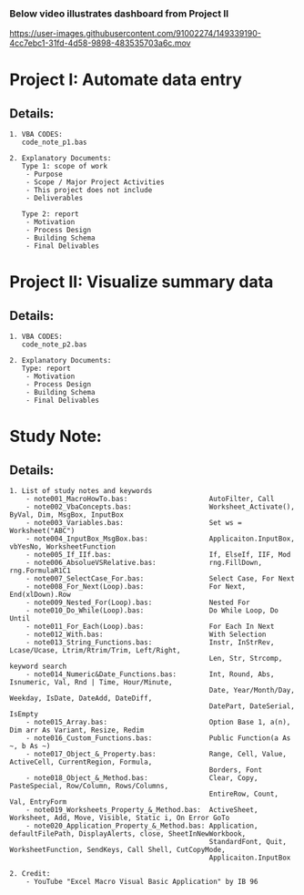 ### Below video illustrates dashboard from Project II
https://user-images.githubusercontent.com/91002274/149339190-4cc7ebc1-31fd-4d58-9898-483535703a6c.mov

# Project I: Automate data entry
## Details:
    1. VBA CODES:
       code_note_p1.bas
       
    2. Explanatory Documents:
       Type 1: scope of work
        - Purpose
        - Scope / Major Project Activities
        - This project does not include
        - Deliverables

       Type 2: report
        - Motivation
        - Process Design
        - Building Schema
        - Final Delivables
        
# Project II: Visualize summary data
## Details:
    1. VBA CODES:
       code_note_p2.bas
    
    2. Explanatory Documents:
       Type: report
        - Motivation
        - Process Design
        - Building Schema
        - Final Delivables
        
# Study Note: 
## Details:
    1. List of study notes and keywords
        - note001_MacroHowTo.bas:                    AutoFilter, Call
        - note002_VbaConcepts.bas:                   Worksheet_Activate(), ByVal, Dim, MsgBox, InputBox
        - note003_Variables.bas:                     Set ws = Worksheet("ABC")
        - note004_InputBox_MsgBox.bas:               Applicaiton.InputBox, vbYesNo, WorksheetFunction
        - note005_If_IIf.bas:                        If, ElseIf, IIF, Mod
        - note006_AbsolueVSRelative.bas:             rng.FillDown, rng.FormulaR1C1
        - note007_SelectCase_For.bas:                Select Case, For Next
        - note008_For_Next(Loop).bas:                For Next, End(xlDown).Row
        - note009_Nested_For(Loop).bas:              Nested For
        - note010_Do_While(Loop).bas:                Do While Loop, Do Until
        - note011_For_Each(Loop).bas:                For Each In Next
        - note012_With.bas:                          With Selection
        - note013_String_Functions.bas:              Instr, InStrRev, Lcase/Ucase, Ltrim/Rtrim/Trim, Left/Right, 
                                                     Len, Str, Strcomp, keyword search
        - note014_Numeric&Date_Functions.bas:        Int, Round, Abs, Isnumeric, Val, Rnd | Time, Hour/Minute, 
                                                     Date, Year/Month/Day, Weekday, IsDate, DateAdd, DateDiff, 
                                                     DatePart, DateSerial, IsEmpty
        - note015_Array.bas:                         Option Base 1, a(n), Dim arr As Variant, Resize, Redim
        - note016_Custom_Functions.bas:              Public Function(a As ~, b As ~)
        - note017_Object_&_Property.bas:             Range, Cell, Value, ActiveCell, CurrentRegion, Formula, 
                                                     Borders, Font
        - note018_Object_&_Method.bas:               Clear, Copy, PasteSpecial, Row/Column, Rows/Columns, 
                                                     EntireRow, Count, Val, EntryForm
        - note019_Worksheets_Property_&_Method.bas:  ActiveSheet, Worksheet, Add, Move, Visible, Static i, On Error GoTo
        - note020_Application_Property_&_Method.bas: Application, defaultFilePath, DisplayAlerts, close, SheetInNewWorkbook, 
                                                     StandardFont, Quit, WorksheetFunction, SendKeys, Call Shell, CutCopyMode,
                                                     Applicaiton.InputBox
        
    2. Credit:
        - YouTube "Excel Macro Visual Basic Application" by IB 96

       
<!--
- Summary: Macro-enabled data entry form to simplify tracking process.
- Purpose: The goal of this project is to minimize the repetitive process of data entry and human errors associated with it. This project will streamline extraction of string values and pulling out hierarchical values using data entry form in macro-enabled Excel spreadsheet. The final deliverable will reduce at least 50% of the steps involved in the data entry process.
--->

